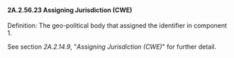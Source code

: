 #### 2A.2.56.23 Assigning Jurisdiction (CWE)

Definition: The geo-political body that assigned the identifier in component 1.

See section _2A.2.14.9_, "_Assigning Jurisdiction (CWE)_" for further detail.
